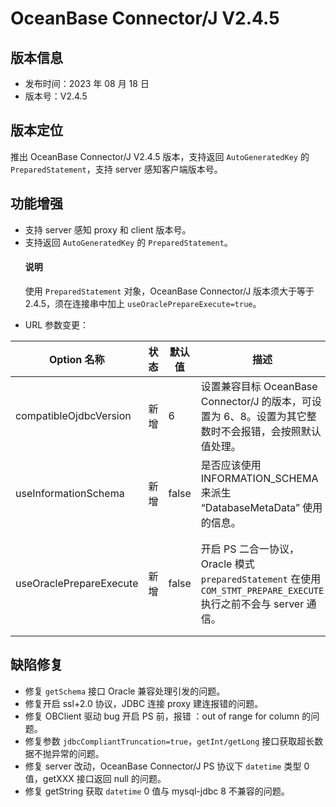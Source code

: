 # OceanBase Connector/J V2.4.5

## 版本信息

- 发布时间：2023 年 08 月 18 日 
- 版本号：V2.4.5

## 版本定位

推出 OceanBase Connector/J V2.4.5 版本，支持返回 `AutoGeneratedKey` 的 `PreparedStatement`，支持 server 感知客户端版本号。

## 功能增强

- 支持 server 感知 proxy 和 client 版本号。
- 支持返回 `AutoGeneratedKey` 的 `PreparedStatement`。
  <main id="notice" type='explain'>
    <h4>说明</h4>
    <p>使用 <code>PreparedStatement</code> 对象，OceanBase Connector/J 版本须大于等于 2.4.5，须在连接串中加上 <code>useOraclePrepareExecute=true</code>。</p>
  </main>
- URL 参数变更：

| Option 名称 | 状态 | 默认值 | 描述 | 备注 |
| --- | --- | --- | --- | --- |
| compatibleOjdbcVersion  | 新增 | 6     | 设置兼容目标 OceanBase Connector/J 的版本，可设置为 6、8。设置为其它整数时不会报错，会按照默认值处理。 |  |
| useInformationSchema    | 新增 | false | 是否应该使用 INFORMATION_SCHEMA 来派生 “DatabaseMetaData” 使用的信息。 |  |
| useOraclePrepareExecute | 新增 | false | 开启 PS 二合一协议，Oracle 模式 `preparedStatement` 在使用 `COM_STMT_PREPARE_EXECUTE` 执行之前不会与 server 通信。 | 当前版本 `useOraclePrepareExecute` 为 `true` 时，`useServerPrepStmts` 被设为 `true`。V2.4.5 之前版本需要共同使用，才能开启 PS 二合一协议。 |

## 缺陷修复

- 修复 `getSchema` 接口 Oracle 兼容处理引发的问题。
- 修复开启 ssl+2.0 协议，JDBC 连接 proxy 建连报错的问题。
- 修复 OBClient 驱动 bug 开启 PS 前，报错 ：out of range for column 的问题。
- 修复参数 `jdbcCompliantTruncation=true`，`getInt/getLong` 接口获取超长数据不抛异常的问题。
- 修复 server 改动，OceanBase Connector/J PS 协议下 `datetime` 类型 0 值，getXXX 接口返回 null 的问题。
- 修复 getString 获取 `datetime` 0 值与 mysql-jdbc 8 不兼容的问题。